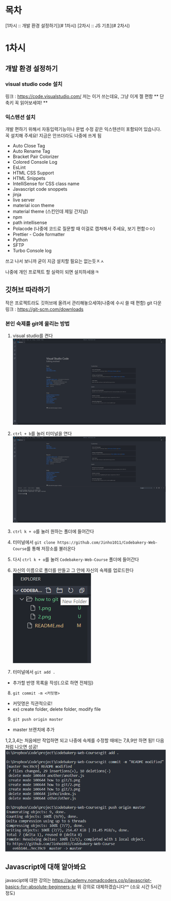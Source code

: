 # 목차
[1차시 :: 개발 환경 설정하기](# 1차시)
[2차시 :: JS 기초](# 2차시)

# 1차시
## 개발 환경 설정하기

### visual studio code 설치
링크 : https://code.visualstudio.com/
저는 이거 쓰는데요, 그냥 이게 젤 편함
** 단축키 꼭 읽어보세여! **

### 익스텐션 설치
개발 편하기 위해서 자동입력기능이나 문법 수정 같은 익스텐션이 포함되어 있습니다.  
꼭 설치해 주세요! 지금은 안쓰더라도 나중에 쓰게 됨
- Auto Close Tag
- Auto Rename Tag
- Bracket Pair Colorizer
- Colored Console Log
- EsLint
- HTML CSS Support
- HTML Snippets
- IntelliSense for CSS class name
- Javascript code snoppets
- jinja
- live server
- material icon theme
- material theme (스킨인데 제일 간지남)
- npm
- path intellisense
- Polacode (나중에 코드로 질문할 때 이걸로 캡쳐해서 주세요, 보기 편함ㅇㅇ)
- Prettier - Code formatter
- Python
- SFTP
- Turbo Console log

쓰고 나서 보니까 굳이 지금 설치할 필요는 없는듯ㅈㅅ

나중에 개인 프로젝트 할 실력이 되면 설치하세용ㅋ

## 깃허브 따라하기
작은 프로젝트라도 깃허브에 올려서 관리해놓으세여(나중에 수시 쓸 때 편함)
git 다운 링크 : https://git-scm.com/downloads

### 본인 숙제를 git에 올리는 방법
1. visual studio를 켠다
![1](https://github.com/Jinho1011/Codebakery-Web-Course/blob/master/how%20to%20git/1.png)  

2. `ctrl + b`를 눌러 터미널을 연다
![2](https://github.com/Jinho1011/Codebakery-Web-Course/blob/master/how%20to%20git/2.png)  

3. `ctrl k + o`를 눌러 원하는 폴더에 들어간다

4. 터미널에서 `git clone https://github.com/Jinho1011/Codebakery-Web-Course`를 통해 저장소를 불러온다

5. 다시 `ctrl k + o`를 눌러 `Codebakery-Web-Course` 폴더에 들어간다

6. 자신의 이름으로 폴더를 만들고 그 안에 자신의 숙제를 업로드한다
![3](https://github.com/Jinho1011/Codebakery-Web-Course/blob/master/how%20to%20git/3.png)  



7. 터미널에서 `git add .`
- 추가할 반영 목록을 작성(.으로 하면 전체임)

8. `git commit -m <커밋명>`
- 커밋명은 직관적으로!
- ex) create folder, delete folder, modify file

9. `git push origin master`
- master 브랜치에 추가

1,2,3,4는 처음에만 작업하면 되고 나중에 숙제를 수정할 때에는 7,8,9만 하면 됨!!
다음처럼 나오면 성공!
![4](https://github.com/Jinho1011/Codebakery-Web-Course/blob/master/how%20to%20git/4.png)  

## Javascript에 대해 알아봐요
javascipt에 대한 강의는 https://academy.nomadcoders.co/p/javascript-basics-for-absolute-beginners-kr
위 강의로 대체하겠습니다^^ (소요 시간 5시간 정도)
